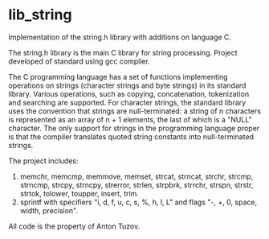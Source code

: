 # lib_string
Implementation of the string.h library with additions on language C.

The string.h library is the main C library for string processing. Project developed of standard using gcc compiler.

The C programming language has a set of functions implementing operations on strings (character strings and byte strings) in its standard library.
Various operations, such as copying, concatenation, tokenization and searching are supported.
For character strings, the standard library uses the convention that strings are null-terminated:
a string of n characters is represented as an array of n + 1 elements, the last of which is a "NULL" character. The only support for strings in the programming language proper is that the compiler translates quoted string constants into null-terminated strings.

The project includes:
1. memchr, memcmp, memmove, memset, strcat, strncat, strchr, strcmp, strncmp, strcpy, strncpy, strerror, strlen, strpbrk, strrchr, strspn, strstr, strtok, tolower, toupper, insert, trim.
2. sprintf with specifiers "i, d, f, u, c, s, %, h, l, L" and flags "-, +, 0, space, width, precision".

All code is the property of Anton Tuzov.
